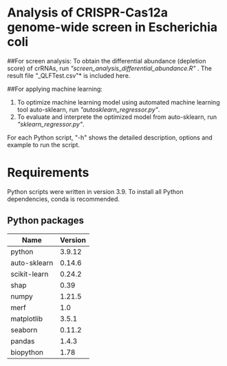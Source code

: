 # Analysis of CRISPR-Cas12a genome-wide screen in Escherichia coli

##For screen analysis:
To obtain the differential abundance (depletion score) of crRNAs, run *"screen_analysis_differential_abundance.R"* . The result file *"*_QLFTest.csv"* is included here.


##For applying machine learning:
1. To optimize machine learning model using automated machine learning tool auto-sklearn, run *"autosklearn_regressor.py"*.
2. To evaluate and interprete the optimized model from auto-sklearn, run *"sklearn_regressor.py"*.

For each Python script, "-h" shows the detailed description, options and example to run the script. 
 

# Requirements

Python scripts were written in version 3.9. To install all Python dependencies, conda is recommended. 


## Python packages

  |Name             |      Version       |           
  |-----------------|--------------------|
  |python           |       3.9.12       | 
  |auto-sklearn     |       0.14.6       | 
  |scikit-learn     |       0.24.2       |
  |shap             |       0.39         | 
  |numpy            |       1.21.5       | 
  |merf             |       1.0          |
  |matplotlib       |       3.5.1        |  
  |seaborn          |       0.11.2       |
  |pandas           |       1.4.3        |
  |biopython        |       1.78         | 


